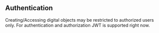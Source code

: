 ## Authentication

Creating/Accessing digital objects may be restricted to authorized users only.
For authentication and authorization JWT is supported right now. 

